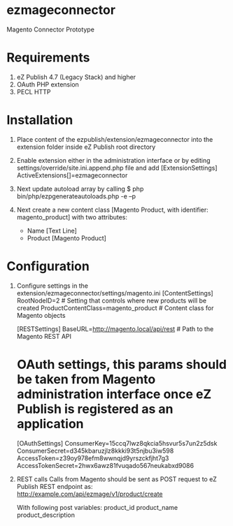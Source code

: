 ezmageconnector
===============

Magento Connector Prototype

Requirements
============

1. eZ Publish 4.7 (Legacy Stack) and higher
2. OAuth PHP extension
3. PECL HTTP

Installation
============

1. Place content of the ezpublish/extension/ezmageconnector into the extension folder inside eZ Publish root directory
2. Enable extension either in the administration interface or by editing settings/override/site.ini.append.php file and add
   [ExtensionSettings]
   ActiveExtensions[]=ezmageconnector

3. Next update autoload array by calling
   $ php bin/php/ezpgenerateautoloads.php -e –p

4. Next create a new content class [Magento Product, with identifier: magento_product] with two attributes:
   - Name [Text Line]
   - Product [Magento Product]

Configuration
=============

1. Configure settings in the extension/ezmageconnector/settings/magento.ini
   [ContentSettings]
   RootNodeID=2 # Setting that controls where new products will be created
   ProductContentClass=magento_product # Content class for Magento objects

   [RESTSettings]
   BaseURL=http://magento.local/api/rest # Path to the Magento REST API

   # OAuth settings, this params should be taken from Magento administration interface once eZ Publish is registered as an application
   [OAuthSettings]
   ConsumerKey=15ccq7lwz8qkcia5hsvur5s7un2z5dsk
   ConsumerSecret=d345kbaruzjlz8kkki93t5njbu3iw598
   AccessToken=z39oy978efm8wwnqjd9yrszckfjht7g3
   AccessTokenSecret=2hwx6awz81fvuqado567neukabxd9086

2. REST calls
   Calls from Magento should be sent as POST request to eZ Publish REST endpoint as:
   http://example.com/api/ezmage/v1/product/create

   With following post variables:
   product_id
   product_name
   product_description

